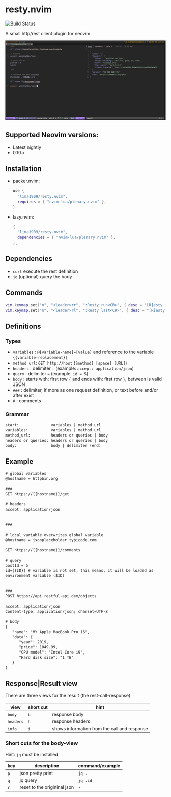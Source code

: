 # resty.nvim


[![Build Status]][Build Action]

[Build Status]: https://github.com/lima1909/resty.nvim/actions/workflows/ci.yaml/badge.svg
[Build Action]: https://github.com/lima1909/resty.nvim/actions


A small http/rest client plugin for neovim

<div align="center">

![image](https://github.com/lima1909/resty.nvim/blob/main/pic/resty.png)

</div>

## Supported Neovim versions:

- Latest nightly
- 0.10.x

## Installation

- packer.nvim:

  ```lua
  use {
    "lima1909/resty.nvim",
    requires = { "nvim-lua/plenary.nvim" },
  }
  ```

- lazy.nvim:

  ```lua
  {
    "lima1909/resty.nvim",
    dependencies = { "nvim-lua/plenary.nvim" },
  },
  ```

## Dependencies

- `curl` execute the rest definition
- `jq` (optional) query the body

## Commands

```lua
vim.keymap.set("n", "<leader>rr", ":Resty run<CR>", { desc = "[R]esty [R]un" })
vim.keymap.set("n", "<leader>rl", ":Resty last<CR>", { desc = "[R]esty run [L]ast" })
```

## Definitions

### Types

- `variables` : `@[variable-name]=[value]` and reference to the variable `{{variable-replacement}}`
- `method url`: `GET http://host` (`[method] [space] [URL]`)
- `headers`   : delimiter `:` (example: `accept: application/json`)
- `query`     : delimiter `=` (example: `id = 5`)
- `body`      : starts with: first row `{` and ends with: first row `}`, between is valid JSON
- `###`       : delimiter, if more as one request definition, or text before and/or after exist
- `#`         : comments

### Grammar

```
start:              variables | method url
variables:          variables | method url
method_url:         headers or queries | body
headers or queries: headers or queries | body
body:               body | delimiter (end)
```

## Example

```http
# global variables
@hostname = httpbin.org

### 
GET https://{{hostname}}/get

# headers
accept: application/json  


###  

# local variable overwrites global variable
@hostname = jsonplaceholder.typicode.com

GET https://{{hostname}}/comments

# query
postId = 5
id={{ID}} # variable is not set, this means, it will be loaded as environment variable ($ID)


###
POST https://api.restful-api.dev/objects

accept: application/json  
Content-type: application/json; charset=UTF-8

# body
{
   "name": "MY Apple MacBook Pro 16",
   "data": {
      "year": 2019,
      "price": 1849.99,
      "CPU model": "Intel Core i9",
      "Hard disk size": "1 TB"
   }
}
```

## Response|Result view

There are three views for the result (the rest-call-response)

| view      | short cut | hint                                         |
|-----------|-----------|----------------------------------------------|
| `body`    |   `b`     | response body                                |
| `headers` |   `h`     | response headers                             |
| `info`    |   `i`     | shows information from the call and response |


### Short cuts for the body-view

Hint: `jq` must be installed

| key | description                   | command/example  |
|-----|-------------------------------|------------------|
| `p` | json pretty print             | `jq .`           |
| `q` | jq query                      | `jq .id`         |
| `r` | reset to the origininal json  | -                |

